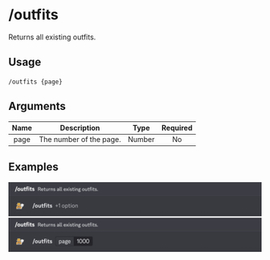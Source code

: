 # /outfits

Returns all existing outfits.

## Usage

```
/outfits {page}
```

## Arguments

| Name | Description             | Type   | Required |
| :--: | :---------------------: | :----: | :------: |
| page | The number of the page. | Number | No       |

## Examples

<img src="../_media/examples/outfits-0.png" class="rounded-corners">\
<img src="../_media/examples/outfits-1.png" class="rounded-corners">